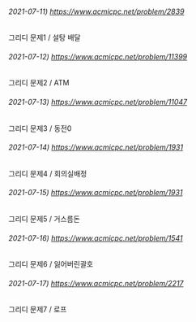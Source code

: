 ###### 2021-07-11) https://www.acmicpc.net/problem/2839
그리디 문제1 / 설탕 배달

###### 2021-07-12) https://www.acmicpc.net/problem/11399
그리디 문제2 / ATM

###### 2021-07-13) https://www.acmicpc.net/problem/11047
그리디 문제3 / 동전0

###### 2021-07-14) https://www.acmicpc.net/problem/1931
그리디 문제4 / 회의실배정

###### 2021-07-15) https://www.acmicpc.net/problem/1931
그리디 문제5 / 거스름돈

###### 2021-07-16) https://www.acmicpc.net/problem/1541
그리디 문제6 / 잃어버린괄호

###### 2021-07-17) https://www.acmicpc.net/problem/2217
그리디 문제7 / 로프